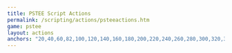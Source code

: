 ```yaml
---
title: PSTEE Script Actions
permalink: /scripting/actions/psteeactions.htm
game: pstee
layout: actions
anchors: "20,40,60,82,100,120,140,160,180,200,220,240,260,280,300,320,340,360,380,400,420,440,460,471"
---
```

